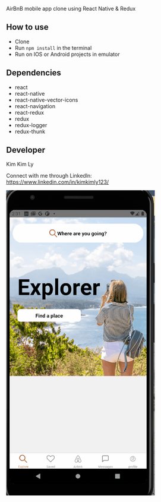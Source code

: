 AirBnB mobile app clone using React Native & Redux

## How to use
- Clone
- Run `npm install` in the terminal
- Run on IOS or Android projects in emulator



## Dependencies
- react
- react-native
- react-native-vector-icons
- react-navigation
- react-redux
- redux
- redux-logger
- redux-thunk


## Developer

Kim Kim Ly

Connect with me through Linkedln: https://www.linkedin.com/in/kimkimly123/


![.](assets/demoapp/Demo1.gif)